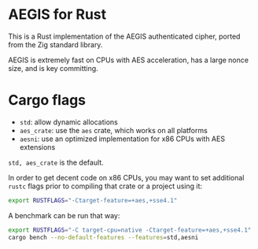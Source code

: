 # AEGIS for Rust

This is a Rust implementation of the AEGIS authenticated cipher,
ported from the Zig standard library.

AEGIS is extremely fast on CPUs with AES acceleration, has a
large nonce size, and is key committing.

# Cargo flags

- `std`: allow dynamic allocations
- `aes_crate`: use the `aes` crate, which works on all platforms
- `aesni`: use an optimized implementation for x86 CPUs with AES extensions

`std, aes_crate` is the default.

In order to get decent code on x86 CPUs, you may want to set additional `rustc`
flags prior to compiling that crate or a project using it:

```sh
export RUSTFLAGS="-Ctarget-feature=+aes,+sse4.1"
```

A benchmark can be run that way:

```sh
export RUSTFLAGS="-C target-cpu=native -Ctarget-feature=+aes,+sse4.1"
cargo bench --no-default-features --features=std,aesni
```
